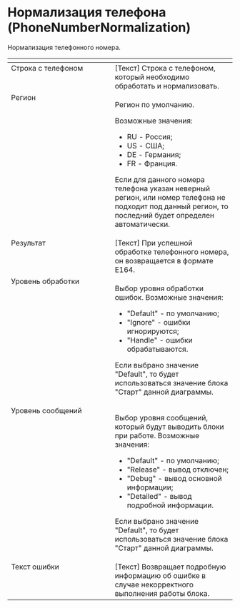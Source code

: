 # Нормализация телефона (PhoneNumberNormalization)

Нормализация телефонного номера.

<table data-header-hidden><thead><tr><th width="306.81671142578125" valign="top"></th><th width="320.21661376953125" valign="top"></th></tr></thead><tbody><tr><td valign="top">Строка с телефоном</td><td valign="top">[Текст] Строка с телефоном, который необходимо обработать и нормализовать.</td></tr><tr><td valign="top">Регион</td><td valign="top"><p>Регион по умолчанию. </p><p>Возможные значения: </p><ul><li>RU - Россия; </li><li>US - США; </li><li>DE - Германия; </li><li>FR - Франция. </li></ul><p>Если для данного номера телефона указан неверный регион, или номер телефона не подходит под данный регион, то последний будет определен автоматически.</p></td></tr><tr><td valign="top">Результат</td><td valign="top">[Текст] При успешной обработке телефонного номера, он возвращается в формате E164.</td></tr><tr><td valign="top">Уровень обработки</td><td valign="top"><p>Выбор уровня обработки ошибок. Возможные значения: </p><ul><li>"Default" - по умолчанию; </li><li>"Ignore" - ошибки игнорируются; </li><li>"Handle" - ошибки обрабатываются. </li></ul><p>Если выбрано значение "Default", то будет использоваться значение блока "Старт" данной диаграммы.</p></td></tr><tr><td valign="top">Уровень сообщений</td><td valign="top"><p>Выбор уровня сообщений, который будут выводить блоки при работе. Возможные значения: </p><ul><li>"Default" - по умолчанию; </li><li>"Release" - вывод отключен; </li><li>"Debug" - вывод основной информации; </li><li>"Detailed" - вывод подробной информации. </li></ul><p>Если выбрано значение "Default", то будет использоваться значение блока "Старт" данной диаграммы.</p></td></tr><tr><td valign="top">Текст ошибки</td><td valign="top">[Текст] Возвращает подробную информацию об ошибке в случае некорректного выполнения работы блока.</td></tr></tbody></table>
